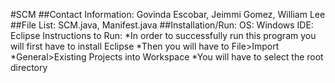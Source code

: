 #SCM
##Contact Information: 
Govinda Escobar, Jeimmi Gomez, William Lee
##File List:
SCM.java, Manifest.java
##Installation/Run: 
  OS: Windows
  IDE: Eclipse
  Instructions to Run:
  *In order to successfully run this program you will first have to install Eclipse
  *Then you will have to File>Import
  *General>Existing Projects into Workspace
  *You will have to select the root directory


